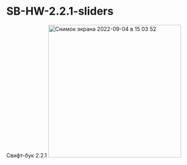 # SB-HW-2.2.1-sliders
Свифт-бук 2.2.1
<img width="347" alt="Снимок экрана 2022-09-04 в 15 03 52" src="https://user-images.githubusercontent.com/112563277/188313592-d9cb8500-9da5-4f10-9b4c-6680c38df54c.png">
